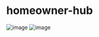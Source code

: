 # homeowner-hub

![image](https://drive.google.com/uc?export=view&id=1viIk3k_S1UAdH2QWrQCzJlGIHQL80MKJ)
![image](https://drive.google.com/uc?export=view&id=1fZkfJeX5C9EvTgPUppR0xFd9evq0f6cL)
